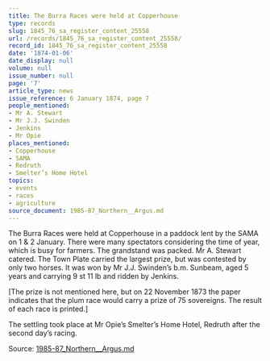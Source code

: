 ```yaml
---
title: The Burra Races were held at Copperhouse
type: records
slug: 1845_76_sa_register_content_25558
url: /records/1845_76_sa_register_content_25558/
record_id: 1845_76_sa_register_content_25558
date: '1874-01-06'
date_display: null
volume: null
issue_number: null
page: '7'
article_type: news
issue_reference: 6 January 1874, page 7
people_mentioned:
- Mr A. Stewart
- Mr J.J. Swinden
- Jenkins
- Mr Opie
places_mentioned:
- Copperhouse
- SAMA
- Redruth
- Smelter’s Home Hotel
topics:
- events
- races
- agriculture
source_document: 1985-87_Northern__Argus.md
---
```


The Burra Races were held at Copperhouse in a paddock lent by the SAMA on 1 & 2 January.  There were many spectators considering the time of year, which is busy for farmers.  The grandstand was packed.  Mr A. Stewart catered.  The Town Plate carried the largest prize, but was contested by only two horses.  It was won by Mr J.J. Swinden’s b.m. Sunbeam, aged 5 years and carrying 9 st 11 lb and ridden by Jenkins.

[The prize is not mentioned here, but on 22 November 1873 the paper indicates that the plum race would carry a prize of 75 sovereigns.  The result of each race is printed.]

The settling took place at Mr Opie’s Smelter’s Home Hotel, Redruth after the second day’s racing.

Source: [1985-87_Northern__Argus.md](/downloads/markdown/1985-87_Northern__Argus.md)

